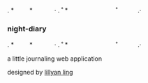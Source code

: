 .     *   　　 *
　　　 · . ˚ * 　　　　　　
　 ˚   　　　.·      　
### night-diary
.     *   　　 *
　　　 · . ˚ * 　　　　　　
　 ˚   　　　.·      　

a little journaling web application

designed by [lillyan ling](https://twitter.com/memoryreport)
